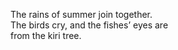 The rains of summer join together.    
The birds cry, and the fishes’ eyes are     
from the kiri tree.    

